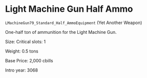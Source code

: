 # Light Machine Gun Half Ammo

`LMachineGun79_Standard_Half_AmmoEquipment` (Yet Another Weapon)

One-half ton of ammunition for the Light Machine Gun.

Size: Critical slots: 1

Weight: 0.5 tons

Base Price: 2,000 cbills

Intro year: 3068

